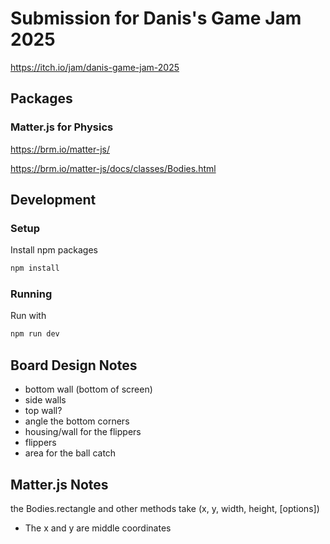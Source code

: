 # Submission for Danis's Game Jam 2025

https://itch.io/jam/danis-game-jam-2025

## Packages
### Matter.js for Physics
https://brm.io/matter-js/

https://brm.io/matter-js/docs/classes/Bodies.html

## Development
### Setup

Install npm packages
```bash
npm install
```
### Running

Run with
```bash
npm run dev
```

## Board Design Notes


- bottom wall (bottom of screen)
- side walls
- top wall?
- angle the bottom corners
- housing/wall for the flippers
- flippers
- area for the ball catch


## Matter.js Notes

the Bodies.rectangle and other methods take (x, y, width, height, [options])
- The x and y are middle coordinates
